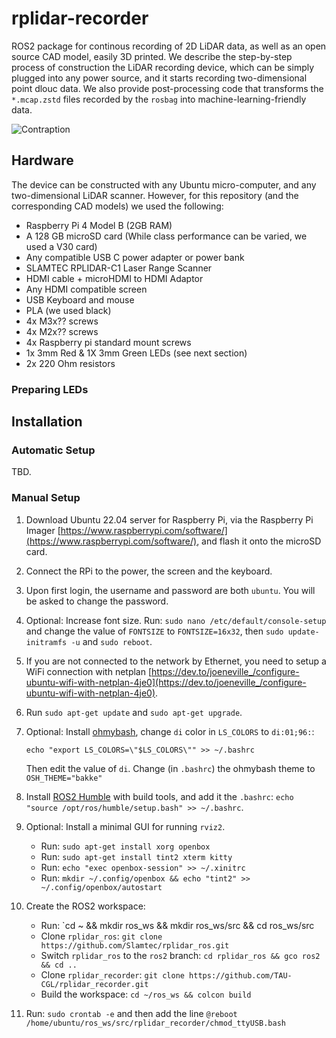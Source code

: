 # rplidar-recorder
ROS2 package for continous recording of 2D LiDAR data, as well as an open source CAD model, easily 3D printed.
We describe the step-by-step process of construction the LiDAR recording device, which can be simply plugged into any power source,
and it starts recording two-dimensional point dlouc data.
We also provide post-processing code that transforms the `*.mcap.zstd` files recorded by the `rosbag` into machine-learning-friendly data.

![Contraption](https://raw.githubusercontent.com/TAU-CGL/rplidar_recorder/refs/heads/main/docs/recorder.png)

## Hardware

The device can be constructed with any Ubuntu micro-computer, and any two-dimensional LiDAR scanner.
However, for this repository (and the corresponding CAD models) we used the following:

* Raspberry Pi 4 Model B (2GB RAM)
* A 128 GB microSD card (While class performance can be varied, we used a V30 card)
* Any compatible USB C power adapter or power bank
* SLAMTEC RPLIDAR-C1 Laser Range Scanner
* HDMI cable + microHDMI to HDMI Adaptor
* Any HDMI compatible screen
* USB Keyboard and mouse
* PLA (we used black)
* 4x M3x?? screws
* 4x M2x?? screws
* 4x Raspberry pi standard mount screws
* 1x 3mm Red & 1X 3mm Green LEDs (see next section)
* 2x 220 Ohm resistors


### Preparing LEDs


## Installation

### Automatic Setup

TBD.

### Manual Setup

1. Download Ubuntu 22.04 server for Raspberry Pi, via the Raspberry Pi Imager [https://www.raspberrypi.com/software/](https://www.raspberrypi.com/software/), and flash it onto the microSD card.
2. Connect the RPi to the power, the screen and the keyboard.
3. Upon first login, the username and password are both `ubuntu`. You will be asked to change the password.
4. Optional: Increase font size. Run: `sudo nano /etc/default/console-setup` and change the value of `FONTSIZE` to `FONTSIZE=16x32`, then `sudo update-initramfs -u` and `sudo reboot`.
5. If you are not connected to the network by Ethernet, you need to setup a WiFi connection with netplan [https://dev.to/joeneville_/configure-ubuntu-wifi-with-netplan-4je0](https://dev.to/joeneville_/configure-ubuntu-wifi-with-netplan-4je0).
6. Run `sudo apt-get update` and `sudo apt-get upgrade`.
7. Optional: Install [ohmybash](https://github.com/ohmybash/oh-my-bash), change `di` color in `LS_COLORS` to `di:01;96:`:
    ```
    echo "export LS_COLORS=\"$LS_COLORS\"" >> ~/.bashrc
    ```
    Then edit the value of `di`. Change (in `.bashrc`) the ohmybash theme to `OSH_THEME="bakke"`

8. Install [ROS2 Humble](https://docs.ros.org/en/humble/Installation/Ubuntu-Install-Debs.html) with build tools, and add it the `.bashrc`: `echo "source /opt/ros/humble/setup.bash" >> ~/.bashrc`.
9. Optional: Install a minimal GUI for running `rviz2`.
    * Run: `sudo apt-get install xorg openbox`
    * Run: `sudo apt-get install tint2 xterm kitty`
    * Run: `echo "exec openbox-session" >> ~/.xinitrc`
    * Run: `mkdir ~/.config/openbox && echo "tint2" >> ~/.config/openbox/autostart`
10. Create the ROS2 workspace:
    * Run: `cd ~ && mkdir ros_ws && mkdir ros_ws/src && cd ros_ws/src
    * Clone `rplidar_ros`: `git clone https://github.com/Slamtec/rplidar_ros.git`
    * Switch `rplidar_ros` to the `ros2` branch: `cd rplidar_ros && gco ros2 && cd ..`
    * Clone `rplidar_recorder`: `git clone https://github.com/TAU-CGL/rplidar_recorder.git`
    * Build the workspace: `cd ~/ros_ws && colcon build`
11. Run: `sudo crontab -e` and then add the line `@reboot /home/ubuntu/ros_ws/src/rplidar_recorder/chmod_ttyUSB.bash`
